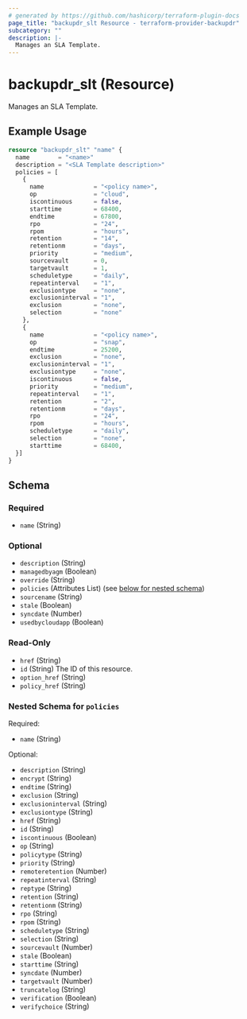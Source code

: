 ```yaml
---
# generated by https://github.com/hashicorp/terraform-plugin-docs
page_title: "backupdr_slt Resource - terraform-provider-backupdr"
subcategory: ""
description: |-
  Manages an SLA Template.
---
```


# backupdr_slt (Resource)

Manages an SLA Template.

## Example Usage

```terraform
resource "backupdr_slt" "name" {
  name        = "<name>"
  description = "<SLA Template description>"
  policies = [
    {
      name              = "<policy name>",
      op                = "cloud",
      iscontinuous      = false,
      starttime         = 68400,
      endtime           = 67800,
      rpo               = "24",
      rpom              = "hours",
      retention         = "14",
      retentionm        = "days",
      priority          = "medium",
      sourcevault       = 0,
      targetvault       = 1,
      scheduletype      = "daily",
      repeatinterval    = "1",
      exclusiontype     = "none",
      exclusioninterval = "1",
      exclusion         = "none",
      selection         = "none"
    },
    {
      name              = "<policy name>",
      op                = "snap",
      endtime           = 25200,
      exclusion         = "none",
      exclusioninterval = "1",
      exclusiontype     = "none",
      iscontinuous      = false,
      priority          = "medium",
      repeatinterval    = "1",
      retention         = "2",
      retentionm        = "days",
      rpo               = "24",
      rpom              = "hours",
      scheduletype      = "daily",
      selection         = "none",
      starttime         = 68400,
  }]
}
```

<!-- schema generated by tfplugindocs -->
## Schema

### Required

- `name` (String)

### Optional

- `description` (String)
- `managedbyagm` (Boolean)
- `override` (String)
- `policies` (Attributes List) (see [below for nested schema](#nestedatt--policies))
- `sourcename` (String)
- `stale` (Boolean)
- `syncdate` (Number)
- `usedbycloudapp` (Boolean)

### Read-Only

- `href` (String)
- `id` (String) The ID of this resource.
- `option_href` (String)
- `policy_href` (String)

<a id="nestedatt--policies"></a>
### Nested Schema for `policies`

Required:

- `name` (String)

Optional:

- `description` (String)
- `encrypt` (String)
- `endtime` (String)
- `exclusion` (String)
- `exclusioninterval` (String)
- `exclusiontype` (String)
- `href` (String)
- `id` (String)
- `iscontinuous` (Boolean)
- `op` (String)
- `policytype` (String)
- `priority` (String)
- `remoteretention` (Number)
- `repeatinterval` (String)
- `reptype` (String)
- `retention` (String)
- `retentionm` (String)
- `rpo` (String)
- `rpom` (String)
- `scheduletype` (String)
- `selection` (String)
- `sourcevault` (Number)
- `stale` (Boolean)
- `starttime` (String)
- `syncdate` (Number)
- `targetvault` (Number)
- `truncatelog` (String)
- `verification` (Boolean)
- `verifychoice` (String)
